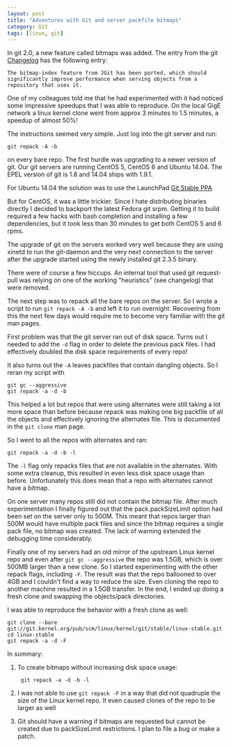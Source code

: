 ```yaml
---
layout: post
title: "Adventures with Git and server packfile bitmaps"
category: Git
tags: [linux, git]
---
```


In git 2.0, a new feature called bitmaps was added. The entry from the
git [Changelog][1] has the following entry:

    The bitmap-index feature from JGit has been ported, which should
    significantly improve performance when serving objects from a
    repository that uses it.

One of my colleagues told me that he had experimented with it had
noticed some impressive speedups that I was able to reproduce. On the
local GigE network a linux kernel clone went from approx 3 minutes to
1.5 minutes, a speedup of almost 50%!

The instructions seemed very simple. Just log into the git server and
run:

    git repack -A -b

on every bare repo. The first hurdle was upgrading to a newer version
of git. Our git servers are running CentOS 5, CentOS 6 and Ubuntu
14.04. The EPEL version of git is 1.8 and 14.04 ships with 1.9.1.

For Ubuntu 14.04 the solution was to use the LaunchPad
[Git Stable PPA][2]

But for CentOS, it was a little trickier. Since I hate distributing
binaries directly I decided to backport the latest Fedora git
srpm. Getting it to build required a few hacks with bash completion
and installing a few dependencies, but it took less than 30 minutes to
get both CentOS 5 and 6 rpms.

The upgrade of git on the servers worked very well because they are
using xinetd to run the git-daemon and the very next connection to the
server after the upgrade started using the newly installed git 2.3.5
binary.

There were of course a few hiccups. An internal tool that used git
request-pull was relying on one of the working "heuristics" (see
changelog) that were removed.

The next step was to repack all the bare repos on the server. So I
wrote a script to run `git repack -A -b` and left it to run
overnight. Recovering from this the next few days would require me to
become very familiar with the git man pages.

First problem was that the git server ran out of disk space. Turns out
I needed to add the `-d` flag in order to delete the previous pack
files. I had effectively doubled the disk space requirements of every
repo!

It also turns out the `-A` leaves packfiles that contain dangling
objects. So I reran my script with

    git gc --aggressive
    git repack -a -d -b

This helped a lot but repos that were using alternates were still
taking a lot more space than before because repack was making one big
packfile of all the objects and effectively ignoring the alternates
file. This is documented in the `git clone` man page.

So I went to all the repos with alternates and ran:

    git repack -a -d -b -l

The `-l` flag only repacks files that are not available in the
alternates. With some extra cleanup, this resulted in even less disk
space usage than before. Unfortunately this does mean that a repo with
alternates cannot have a bitmap.

On one server many repos still did not contain the bitmap file. After
much experimentation I finally figured out that the pack.packSizeLimit
option had been set on the server only to 500M. This meant that repos
larger than 500M would have multiple pack files and since the bitmap
requires a single pack file, no bitmap was created. The lack of
warning extended the debugging time considerably.

Finally one of my servers had an old mirror of the upstream Linux
kernel repo and even after `git gc --aggressive` the repo was 1.5GB,
which is over 500MB larger than a new clone. So I started
experimenting with the other repack flags, including `-F`. The result
was that the repo ballooned to over 4GB and I couldn't find a way to
reduce the size. Even cloning the repo to another machine resulted in
a 1.5GB transfer. In the end, I ended up doing a fresh clone and
swapping the objects/pack directories.

I was able to reproduce the behavior with a fresh clone as well:

    git clone --bare git://git.kernel.org/pub/scm/linux/kernel/git/stable/linux-stable.git
    cd linux-stable
    git repack -a -d -F

In summary:

1. To create bitmaps without increasing disk space usage:

        git repack -a -d -b -l

1. I was not able to use `git repack -F` in a way that did not
   quadruple the size of the Linux kernel repo. It even caused clones
   of the repo to be larger as well

1. Git should have a warning if bitmaps are requested but cannot be
   created due to packSizeLimit restrictions. I plan to file a bug or
   make a patch.

[1]: https://git.kernel.org/cgit/git/git.git/tree/Documentation/RelNotes/2.0.0.txt
[2]: https://launchpad.net/~git-core/+archive/ubuntu/ppa
